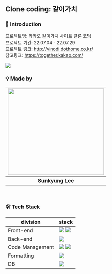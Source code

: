 ## Clone coding: 같이가치

### 📌 Introduction

프로젝트명: 카카오 같이가치 사이트 클론 코딩 </br>
프로젝트 기간: 22.07.04 - 22.07.29 </br>
프로젝트 링크: http://vinodi.dothome.co.kr/ </br>
참고링크: https://together.kakao.com/

<img src="https://user-images.githubusercontent.com/83273272/177493822-4aa84076-2fe0-443d-809f-1e71dfbbf159.png"/>



</br>

### 💡 Made by

| <img src="https://github.com/Vinodi-skLee.png" width="300" height="270"/> |
| :-----------------------------------: |
|            **Sunkyung Lee**           |

</br>

### 🛠 Tech Stack

| division        | stack                                                                                                                                                                                                                                                                                                       |
| --------------- | ----------------------------------------------------------------------------------------------------------------------------------------------------------------------------------------------------------------------------------------------------------------------------------------------------------- |
| Front-end       | <img src="https://img.shields.io/badge/react-61DAFB?style=for-the-badge&logo=react&logoColor=black"> <img src="https://img.shields.io/badge/bootstrap-7952B3?style=for-the-badge&logo=bootstrap&logoColor=black"> |
| Back-end        |  <img src="https://img.shields.io/badge/spring-6DB33F?style=for-the-badge&logo=spring&logoColor=black">|
| Code Management | <img src="https://img.shields.io/badge/git-F05032?style=for-the-badge&logo=git&logoColor=black"> <img src="https://img.shields.io/badge/github-181717?style=for-the-badge&logo=github&logoColor=black"> |
| Formatting      | <img src="https://img.shields.io/badge/prettier-F7B93E?style=for-the-badge&logo=prettier&logoColor=black">                                 |
| DB              | <img src="https://img.shields.io/badge/mysql-4479A1?style=for-the-badge&logo=mysql&logoColor=black"> |
